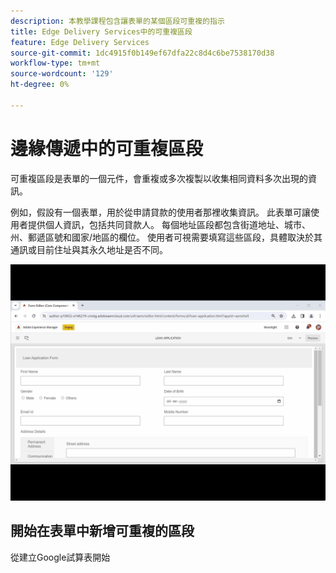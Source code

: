 ```yaml
---
description: 本教學課程包含讓表單的某個區段可重複的指示
title: Edge Delivery Services中的可重複區段
feature: Edge Delivery Services
source-git-commit: 1dc4915f0b149ef67dfa22c8d4c6be7538170d38
workflow-type: tm+mt
source-wordcount: '129'
ht-degree: 0%

---
```



# 邊緣傳遞中的可重複區段

可重複區段是表單的一個元件，會重複或多次複製以收集相同資料多次出現的資訊。

例如，假設有一個表單，用於從申請貸款的使用者那裡收集資訊。 此表單可讓使用者提供個人資訊，包括共同貸款人。 每個地址區段都包含街道地址、城市、州、郵遞區號和國家/地區的欄位。 使用者可視需要填寫這些區段，具體取決於其通訊或目前住址與其永久地址是否不同。

![在最適化表單中使用多個片段](/help/forms/assets/using-multiple-fragment-af.gif)


## 開始在表單中新增可重複的區段

從建立Google試算表開始

